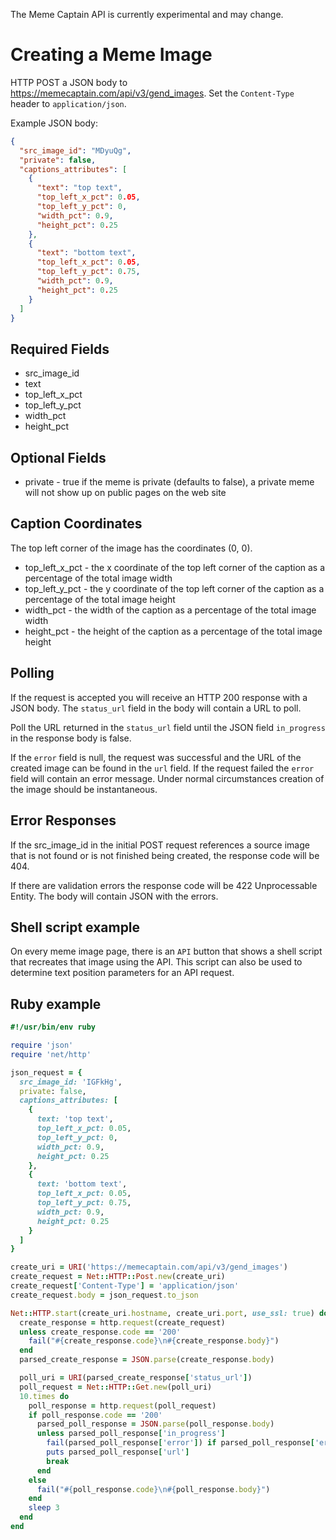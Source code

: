 The Meme Captain API is currently experimental and may change.

# Creating a Meme Image

HTTP POST a JSON body to https://memecaptain.com/api/v3/gend_images. Set the
`Content-Type` header to `application/json`.

Example JSON body:

```json
{
  "src_image_id": "MDyuQg",
  "private": false,
  "captions_attributes": [
    {
      "text": "top text",
      "top_left_x_pct": 0.05,
      "top_left_y_pct": 0,
      "width_pct": 0.9,
      "height_pct": 0.25
    },
    {
      "text": "bottom text",
      "top_left_x_pct": 0.05,
      "top_left_y_pct": 0.75,
      "width_pct": 0.9,
      "height_pct": 0.25
    }
  ]
}
```

## Required Fields

* src_image_id
* text
* top_left_x_pct
* top_left_y_pct
* width_pct
* height_pct

## Optional Fields

* private - true if the meme is private (defaults to false), a private meme will not show up on public pages on the web site

## Caption Coordinates

The top left corner of the image has the coordinates (0, 0).

- top_left_x_pct - the x coordinate of the top left corner of the caption as a percentage of the total image width
- top_left_y_pct - the y coordinate of the top left corner of the caption as a percentage of the total image height
- width_pct - the width of the caption as a percentage of the total image width
- height_pct - the height of the caption as a percentage of the total image height

## Polling

If the request is accepted you will receive an HTTP 200 response with a JSON
body. The `status_url` field in the body will contain a URL to poll.

Poll the URL returned in the `status_url` field until the JSON field
`in_progress` in the response body is false.

If the `error` field is null, the request was successful and the URL of the
created image can be found in the `url` field. If the request failed the `error`
field will contain an error message. Under normal circumstances creation of the
image should be instantaneous.

## Error Responses

If the src_image_id in the initial POST request references a source image
that is not found or is not finished being created, the response code will
be 404.

If there are validation errors the response code will be 422 Unprocessable Entity. The body will contain JSON with the errors.

## Shell script example

On every meme image page, there is an `API` button that shows a shell script
that recreates that image using the API. This script can also be used to
determine text position parameters for an API request.

## Ruby example

```ruby
#!/usr/bin/env ruby

require 'json'
require 'net/http'

json_request = {
  src_image_id: 'IGFkHg',
  private: false,
  captions_attributes: [
    {
      text: 'top text',
      top_left_x_pct: 0.05,
      top_left_y_pct: 0,
      width_pct: 0.9,
      height_pct: 0.25
    },
    {
      text: 'bottom text',
      top_left_x_pct: 0.05,
      top_left_y_pct: 0.75,
      width_pct: 0.9,
      height_pct: 0.25
    }
  ]
}

create_uri = URI('https://memecaptain.com/api/v3/gend_images')
create_request = Net::HTTP::Post.new(create_uri)
create_request['Content-Type'] = 'application/json'
create_request.body = json_request.to_json

Net::HTTP.start(create_uri.hostname, create_uri.port, use_ssl: true) do |http|
  create_response = http.request(create_request)
  unless create_response.code == '200'
    fail("#{create_response.code}\n#{create_response.body}")
  end
  parsed_create_response = JSON.parse(create_response.body)

  poll_uri = URI(parsed_create_response['status_url'])
  poll_request = Net::HTTP::Get.new(poll_uri)
  10.times do
    poll_response = http.request(poll_request)
    if poll_response.code == '200'
      parsed_poll_response = JSON.parse(poll_response.body)
      unless parsed_poll_response['in_progress']
        fail(parsed_poll_response['error']) if parsed_poll_response['error']
        puts parsed_poll_response['url']
        break
      end
    else
      fail("#{poll_response.code}\n#{poll_response.body}")
    end
    sleep 3
  end
end
```

